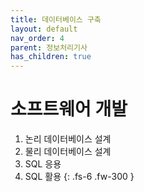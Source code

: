 ```yaml
---
title: 데이터베이스 구축
layout: default
nav_order: 4
parent: 정보처리기사
has_children: true
---
```


# 소프트웨어 개발

1. 논리 데이터베이스 설계
2. 물리 데이터베이스 설계
3. SQL 응용
4. SQL 활용
{: .fs-6 .fw-300 }